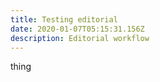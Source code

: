 ```yaml
---
title: Testing editorial
date: 2020-01-07T05:15:31.156Z
description: Editorial workflow
---
```

thing

